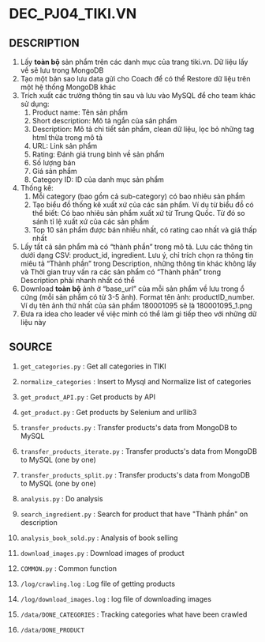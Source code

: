 # DEC_PJ04_TIKI.VN

## DESCRIPTION

1. Lấy **toàn bộ** sản phẩm trên các danh mục của trang tiki.vn. Dữ liệu lấy về sẽ lưu trong MongoDB
2. Tạo một bản sao lưu data gửi cho Coach để có thể Restore dữ liệu trên một hệ thống MongoDB khác
3. Trích xuất các trường thông tin sau và lưu vào MySQL để cho team khác sử dụng:
    1. Product name: Tên sản phẩm 
    2. Short description: Mô tả ngắn của sản phẩm
    3. Description: Mô tả chi tiết sản phẩm, clean dữ liệu, lọc bỏ những tag html thừa trong mô tả
    4. URL: Link sản phẩm
    5. Rating: Đánh giá trung bình về sản phẩm
    6. Số lượng bán
    7. Giá sản phẩm
    8. Category ID: ID của danh mục sản phẩm
4. Thống kê:
    1. Mỗi category (bao gồm cả sub-category) có bao nhiêu sản phẩm
    2. Tạo biểu đồ thống kê xuất xứ của các sản phẩm. Ví dụ từ biểu đồ có thể biết: Có bao nhiêu sản phẩm xuất xứ từ Trung Quốc. Từ đó so sánh tỉ lệ xuất xứ của các sản phẩm
    3. Top 10 sản phẩm được bán nhiều nhất, có rating cao nhất và giá thấp nhất
5. Lấy tất cả sản phẩm mà có “thành phần” trong mô tả. Lưu các thông tin dưới dạng CSV: product_id, ingredient.
Lưu ý, chỉ trích chọn ra thông tin miêu tả “Thành phần” trong Description, những thông tin khác không lấy và Thời gian truy vấn ra các sản phẩm có “Thành phần” trong Description phải nhanh nhất có thể
6. Download **toàn bộ** ảnh ở “base_url” của mỗi sản phẩm về lưu trong ổ cứng (mỗi sản phẩm có từ 3-5 ảnh). Format tên ảnh: productID_number. Ví dụ tên ảnh thứ nhất của sản phẩm 180001095 sẽ là 180001095_1.png
7. Đưa ra idea cho leader về việc mình có thể làm gì tiếp theo với những dữ liệu này

## SOURCE

1. `get_categories.py` : Get all categories in TIKI
2. `normalize_categories` : Insert to Mysql and Normalize list of categories
3. `get_product_API.py` : Get products by API
4. `get_product.py` : Get products by Selenium and urllib3
5. `transfer_products.py` : Transfer products's data from MongoDB to MySQL
6. `transfer_products_iterate.py` : Transfer products's data from MongoDB to MySQL (one by one)
7. `transfer_products_split.py` : Transfer products's data from MongoDB to MySQL (one by one)
8. `analysis.py` : Do analysis
9. `search_ingredient.py` : Search for product that have "Thành phần" on description
10. `analysis_book_sold.py` : Analysis of book selling
11. `download_images.py` : Download images of product
12. `COMMON.py` : Common function
13. `/log/crawling.log` : Log file of getting products
14. `/log/download_images.log` : log file of downloading images

15. `/data/DONE_CATEGORIES` : Tracking categories what have been crawled
16. `/data/DONE_PRODUCT`